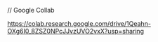// Google Collab

https://colab.research.google.com/drive/1Qeahn-OXg6I0_8ZSZ0NPcJJvzUVO2vxX?usp=sharing




